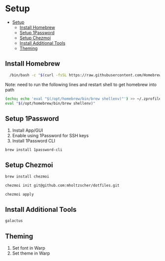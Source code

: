 # Setup

<!--toc:start-->

- [Setup](#setup)
  - [Install Homebrew](#install-homebrew)
  - [Setup 1Password](#setup-1password)
  - [Setup Chezmoi](#setup-chezmoi)
  - [Install Additional Tools](#install-additional-tools)
  - [Theming](#theming)
  <!--toc:end-->

## Install Homebrew

```sh
  /bin/bash -c "$(curl -fsSL https://raw.githubusercontent.com/Homebrew/install/HEAD/install.sh)"
```

Note: need to run the following lines and restart shell to get homebrew into path

```sh
(echo; echo 'eval "$(/opt/homebrew/bin/brew shellenv)"') >> ~/.zprofile
eval "$(/opt/homebrew/bin/brew shellenv)"
```

## Setup 1Password

1. Install App/GUI
1. Enable using 1Password for SSH keys
1. Install 1Password CLI

```sh
brew install 1password-cli
```

## Setup Chezmoi

```sh
brew install chezmoi
```

```sh
chezmoi init git@github.com:mholtzscher/dotfiles.git
```

```sh
chezmoi apply
```

## Install Additional Tools

```sh
galactus
```

## Theming

1. Set font in Warp
1. Set theme in Warp
